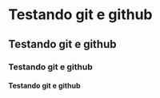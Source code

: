 # Testando git e github
## Testando git e github
### Testando git e github
#### Testando git e github 